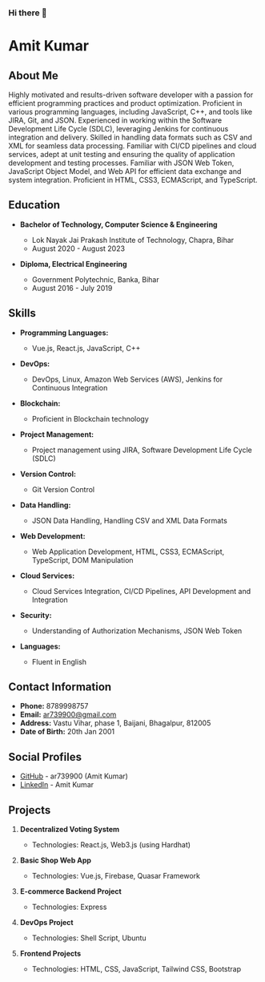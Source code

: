 ### Hi there 👋

# Amit Kumar

## About Me
Highly motivated and results-driven software developer with a passion for efficient programming practices and product optimization. Proficient in various programming languages, including JavaScript, C++, and tools like JIRA, Git, and JSON. Experienced in working within the Software Development Life Cycle (SDLC), leveraging Jenkins for continuous integration and delivery. Skilled in handling data formats such as CSV and XML for seamless data processing. Familiar with CI/CD pipelines and cloud services, adept at unit testing and ensuring the quality of application development and testing processes. Familiar with JSON Web Token, JavaScript Object Model, and Web API for efficient data exchange and system integration. Proficient in HTML, CSS3, ECMAScript, and TypeScript.

## Education
- **Bachelor of Technology, Computer Science & Engineering**
  - Lok Nayak Jai Prakash Institute of Technology, Chapra, Bihar
  - August 2020 - August 2023

- **Diploma, Electrical Engineering**
  - Government Polytechnic, Banka, Bihar
  - August 2016 - July 2019

## Skills
- **Programming Languages:**
  - Vue.js, React.js, JavaScript, C++

- **DevOps:**
  - DevOps, Linux, Amazon Web Services (AWS), Jenkins for Continuous Integration

- **Blockchain:**
  - Proficient in Blockchain technology

- **Project Management:**
  - Project management using JIRA, Software Development Life Cycle (SDLC)

- **Version Control:**
  - Git Version Control

- **Data Handling:**
  - JSON Data Handling, Handling CSV and XML Data Formats

- **Web Development:**
  - Web Application Development, HTML, CSS3, ECMAScript, TypeScript, DOM Manipulation

- **Cloud Services:**
  - Cloud Services Integration, CI/CD Pipelines, API Development and Integration

- **Security:**
  - Understanding of Authorization Mechanisms, JSON Web Token

- **Languages:**
  - Fluent in English

## Contact Information
- **Phone:** 8789998757
- **Email:** ar739900@gmail.com
- **Address:** Vastu Vihar, phase 1, Baijani, Bhagalpur, 812005
- **Date of Birth:** 20th Jan 2001

## Social Profiles
- [GitHub](https://github.com/ar739900) - ar739900 (Amit Kumar)
- [LinkedIn](https://www.linkedin.com/in/amitkumar) - Amit Kumar

## Projects
1. **Decentralized Voting System**
   - Technologies: React.js, Web3.js (using Hardhat)

2. **Basic Shop Web App**
   - Technologies: Vue.js, Firebase, Quasar Framework

3. **E-commerce Backend Project**
   - Technologies: Express

4. **DevOps Project**
   - Technologies: Shell Script, Ubuntu

5. **Frontend Projects**
   - Technologies: HTML, CSS, JavaScript, Tailwind CSS, Bootstrap

